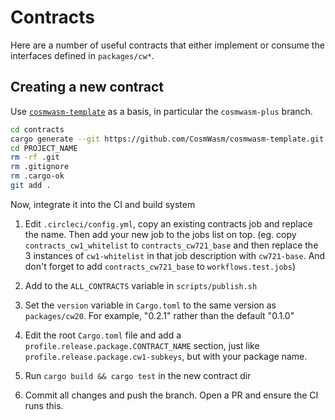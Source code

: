 # Contracts

Here are a number of useful contracts that either implement or consume
the interfaces defined in `packages/cw*`.

## Creating a new contract

Use [`cosmwasm-template`](https://github.com/CosmWasm/cosmwasm-template) as a
basis, in particular the `cosmwasm-plus` branch.

```bash
cd contracts
cargo generate --git https://github.com/CosmWasm/cosmwasm-template.git --branch cosmwasm-plus --name PROJECT_NAME
cd PROJECT_NAME
rm -rf .git
rm .gitignore
rm .cargo-ok
git add .
```

Now, integrate it into the CI and build system

1. Edit `.circleci/config.yml`, copy an existing contracts job and replace the name.
Then add your new job to the jobs list on top. (eg. copy `contracts_cw1_whitelist`
to `contracts_cw721_base` and then replace the 3 instances of `cw1-whitelist` in
that job description with `cw721-base`. And don't forget to add `contracts_cw721_base`
to `workflows.test.jobs`)

1. Add to the `ALL_CONTRACTS` variable in `scripts/publish.sh`

1. Set the `version` variable in `Cargo.toml` to the same version as `packages/cw20`.
For example, "0.2.1" rather than the default "0.1.0" 

1. Edit the root `Cargo.toml` file and add a `profile.release.package.CONTRACT_NAME` 
section, just like `profile.release.package.cw1-subkeys`, but with your
package name.

1. Run `cargo build && cargo test` in the new contract dir

1. Commit all changes and push the branch. Open a PR and ensure the CI runs this.